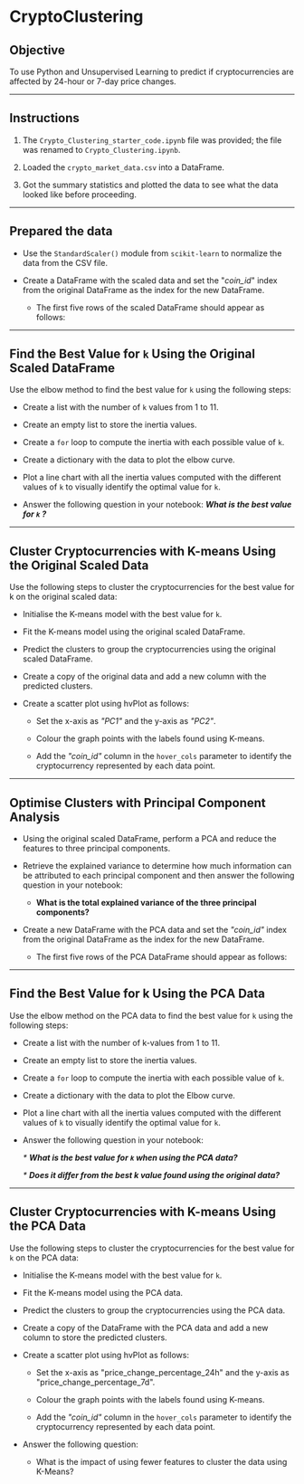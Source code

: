 # CryptoClustering

## **Objective**

To use Python and Unsupervised Learning to predict if cryptocurrencies are affected by 24-hour or 7-day price changes.

---

## **Instructions**

1. The `Crypto_Clustering_starter_code.ipynb` file was provided; the file was renamed to `Crypto_Clustering.ipynb`.
   
2. Loaded the `crypto_market_data.csv` into a DataFrame.
   
3. Got the summary statistics and plotted the data to see what the data looked like before proceeding.

---

## **Prepared the data**

- Use the `StandardScaler()` module from `scikit-learn` to normalize the data from the CSV file.

- Create a DataFrame with the scaled data and set the "_coin_id_" index from the original DataFrame as the index for the new DataFrame.

   * The first five rows of the scaled DataFrame should appear as follows:
 
     

---

## **Find the Best Value for `k` Using the Original Scaled DataFrame**

Use the elbow method to find the best value for `k` using the following steps:

  - Create a list with the number of `k` values from 1 to 11.
    
  - Create an empty list to store the inertia values.
    
  - Create a `for` loop to compute the inertia with each possible value of `k`.
    
  - Create a dictionary with the data to plot the elbow curve.
    
  - Plot a line chart with all the inertia values computed with the different values of `k` to visually identify the optimal value for `k`.
    
  - Answer the following question in your notebook: **_What is the best value for `k` ?_**

---

## **Cluster Cryptocurrencies with K-means Using the Original Scaled Data**

Use the following steps to cluster the cryptocurrencies for the best value for k on the original scaled data:

- Initialise the K-means model with the best value for `k`.

- Fit the K-means model using the original scaled DataFrame.

- Predict the clusters to group the cryptocurrencies using the original scaled DataFrame.

- Create a copy of the original data and add a new column with the predicted clusters.

- Create a scatter plot using hvPlot as follows:

   * Set the x-axis as _"PC1"_ and the y-axis as _"PC2"_.

   * Colour the graph points with the labels found using K-means.

   * Add the _"coin_id"_ column in the `hover_cols` parameter to identify the cryptocurrency represented by each data point.

---

## **Optimise Clusters with Principal Component Analysis**

- Using the original scaled DataFrame, perform a PCA and reduce the features to three principal components.

- Retrieve the explained variance to determine how much information can be attributed to each principal component and then answer the following question in your notebook:

    * **What is the total explained variance of the three principal components?**
      

- Create a new DataFrame with the PCA data and set the _"coin_id"_ index from the original DataFrame as the index for the new DataFrame.

    * The first five rows of the PCA DataFrame should appear as follows:



---

## **Find the Best Value for k Using the PCA Data**

Use the elbow method on the PCA data to find the best value for `k` using the following steps:

- Create a list with the number of k-values from 1 to 11.

- Create an empty list to store the inertia values.

- Create a `for` loop to compute the inertia with each possible value of `k`.

- Create a dictionary with the data to plot the Elbow curve.

- Plot a line chart with all the inertia values computed with the different values of `k` to visually identify the optimal value for `k`.

- Answer the following question in your notebook:

   _* **What is the best value for `k` when using the PCA data?**_
     

   _* **Does it differ from the best k value found using the original data?**_




---

## **Cluster Cryptocurrencies with K-means Using the PCA Data**

Use the following steps to cluster the cryptocurrencies for the best value for `k` on the PCA data:

- Initialise the K-means model with the best value for `k`.

- Fit the K-means model using the PCA data.

- Predict the clusters to group the cryptocurrencies using the PCA data.

- Create a copy of the DataFrame with the PCA data and add a new column to store the predicted clusters.

- Create a scatter plot using hvPlot as follows:

   * Set the x-axis as "price_change_percentage_24h" and the y-axis as "price_change_percentage_7d".

   * Colour the graph points with the labels found using K-means.

   * Add the _"coin_id"_ column in the `hover_cols` parameter to identify the cryptocurrency represented by each data point.

- Answer the following question:

   * What is the impact of using fewer features to cluster the data using K-Means?

















